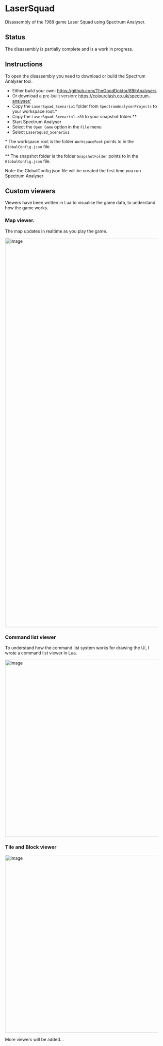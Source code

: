 # LaserSquad
Disassembly of the 1988 game Laser Squad using Spectrum Analyser.

## Status
The disassembly is partially complete and is a work in progress.

## Instructions
To open the disassembly you need to download or build the Spectrum Analyser tool.
  - Either build your own: https://github.com/TheGoodDoktor/8BitAnalysers
  - Or download a pre-built version: https://colourclash.co.uk/spectrum-analyser/
  - Copy the `LaserSquad_Scenario1` folder from `SpectrumAnalyserProjects` to your workspace root.* 
  - Copy the `LaserSquad_Scenario1.z80` to your snapshot folder.**
  - Start Spectrum Analyser
  - Select the `Open Game` option in the `File` menu
  - Select `LaserSquad_Scenario1`

\*   The workspace root is the folder `WorkspaceRoot` points to in the `GlobalConfig.json` file.

\**  The snapshot folder is the folder `SnapshotFolder` points to in the `GlobalConfig.json` file.

Note: the GlobalConfig.json file will be created the first time you run Spectrum Analyser

## Custom viewers
Viewers have been written in Lua to visualise the game data, to understand how the game works. 

### Map viewer. 
The map updates in realtime as you play the game.

<img width="1280" alt="image" src="https://github.com/Colourclash/LaserSquad/assets/883891/01259044-bbbb-41b3-888a-0bfdd7e9181a">

### Command list viewer
To understand how the command list system works for drawing the UI, I wrote a command list viewer in Lua.

<img width="583" alt="image" src="https://github.com/Colourclash/LaserSquad/assets/883891/2c3fab97-8602-40ef-9e6a-a2b339f2441a">

### Tile and Block viewer

<img width="584" alt="image" src="https://github.com/Colourclash/LaserSquad/assets/883891/65d7a413-0c5f-4799-a765-910efe80a2ea">

More viewers will be added...
